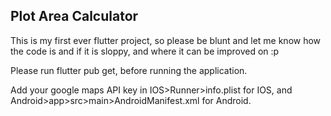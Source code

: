 ## Plot Area Calculator
This is my first ever flutter project, so please be blunt and let me know how the code is and if it is sloppy, and where it can be improved on :p

Please run flutter pub get, before running the application.

Add your google maps API key in IOS>Runner>info.plist for IOS, and Android>app>src>main>AndroidManifest.xml for Android.
